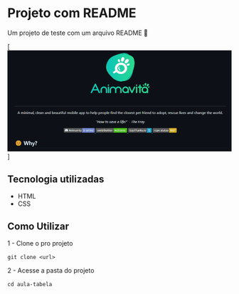 # Projeto com README
Um projeto de teste com um arquivo README 🚀

[<img src="tela.gif" alt="gif da tela inial do projeto xyz">]

## Tecnologia utilizadas
- HTML
- CSS

## Como Utilizar

1 - Clone o pro projeto
```
git clone <url>
```

2 - Acesse a pasta do projeto
```
cd aula-tabela
```